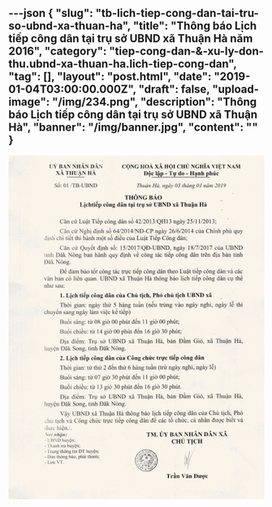 ---json
{
    "slug": "tb-lich-tiep-cong-dan-tai-tru-so-ubnd-xa-thuan-ha",
    "title": "Thông báo Lịch tiếp công dân tại trụ sở UBND xã Thuận Hà năm 2016",
    "category": "tiep-cong-dan-&-xu-ly-don-thu.ubnd-xa-thuan-ha.lich-tiep-cong-dan",
    "tag": [],
    "layout": "post.html",
    "date": "2019-01-04T03:00:00.000Z",
    "draft": false,
    "upload-image": "/img/234.png",
    "description": "Thông báo Lịch tiếp công dân tại trụ sở UBND xã Thuận Hà",
    "banner": "/img/banner.jpg",
    "__content__": ""
}
---
<p><img alt="" src="/img/234.png" /></p>
